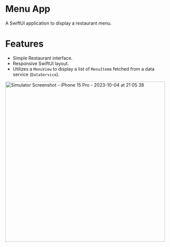 # Menu App

A SwiftUI application to display a restaurant menu.

# Features
- Simple Restaurant interface.
- Responsive SwiftUI layout.
- Utilizes a `MenuView` to display a list of `MenuItem`s fetched from a data service (`DataService`).

<img src="https://user-images.githubusercontent.com/107211461/272744812-74bdfaec-fe66-4244-9bc2-d2dbfd36a89d.png" alt="Simulator Screenshot - iPhone 15 Pro - 2023-10-04 at 21 05 38" width="500">
